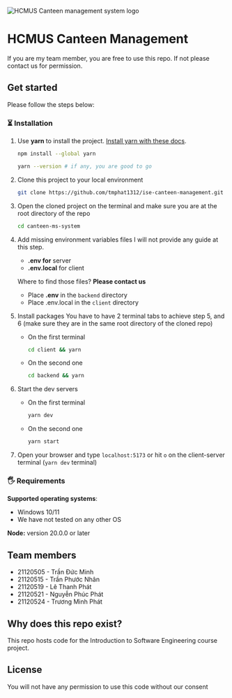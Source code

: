 ![HCMUS Canteen management system logo](./images/logo.png)

# HCMUS Canteen Management

If you are my team member, you are free to use this repo. If not please contact us for permission.

## Get started

Please follow the steps below:

### ⏳ Installation

1. Use **yarn** to install the project. [Install yarn with these docs](https://yarnpkg.com/lang/en/docs/install/).

   ```bash
   npm install --global yarn
   ```

   ```bash
   yarn --version # if any, you are good to go
   ```

2. Clone this project to your local environment
   ```bash
   git clone https://github.com/tmphat1312/ise-canteen-management.git canteen-mg-system
   ```
3. Open the cloned project on the terminal and make sure you are at the root directory of the repo
   ```bash
   cd canteen-ms-system
   ```
4. Add missing environment variables files
   I will not provide any guide at this step.

   - **.env for** server
   - **.env.local** for client

   Where to find those files? **Please contact us**

   - Place **.env** in the `backend` directory
   - Place .env.local in the `client` directory

5. Install packages
   You have to have 2 terminal tabs to achieve step 5, and 6 (make sure they are in the same root directory of the cloned repo)
   - On the first terminal
     ```bash
     cd client && yarn
     ```
   - On the second one
     ```bash
     cd backend && yarn
     ```
6. Start the dev servers
   - On the first terminal
     ```bash
     yarn dev
     ```
   - On the second one
     ```bash
     yarn start
     ```
7. Open your browser and type `localhost:5173` or hit `o` on the client-server terminal (`yarn dev` terminal)

### 🖐 Requirements

**Supported operating systems**:

- Windows 10/11
- We have not tested on any other OS

**Node:** version 20.0.0 or later

## Team members

- 21120505 - Trần Đức Minh
- 21120515 - Trần Phước Nhân
- 21120519 - Lê Thanh Phát
- 21120521 - Nguyễn Phúc Phát
- 21120524 - Trương Minh Phát

## Why does this repo exist?

This repo hosts code for the Introduction to Software Engineering course project.

## License

You will not have any permission to use this code without our consent
